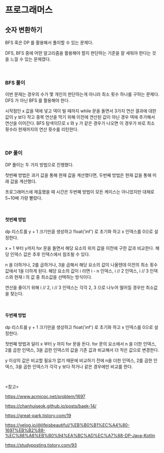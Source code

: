 # 프로그래머스

## 숫자 변환하기

BFS 혹은 DP 를 활용해서 풀이할 수 있는 문제다.

DFS, BFS 중에 어떤 알고리즘을 활용해야 할지 판단하는 기준을 잘 세워야 한다는 것을 느낄 수 있는 문제였다.

<br>

### BFS 풀이

이번 문제는 경우의 수가 몇 개인지 판단하는게 아니라 최소 횟수 하나를 구하는 문제다. DFS 가 아닌 BFS 를 활용해야 한다.

시작점인 x 값을 덱에 넣고 덱이 빌 때까지 while 문을 돌면서 3가지 연산 결과에 대한 값이 y 보다 작고 중복 연산을 막기 위해 이전에 연산된 값이 아닌 경우 덱에 추가해서 연산을 이어간다. BFS 탐색이므로 x 와 y 가 같은 경우가 나오면 이 경우가 바로 최소 횟수라 현재까지의 연산 횟수를 리턴한다.

<br>

### DP 풀이

DP 풀이는 두 가지 방법으로 진행했다.

첫번째 방법은 과거 값을 통해 현재 값을 계산했다면, 두번째 방법은 현재 값을 통해 미래 값을 계산했다.

프로그래머스에 제출했을 때 시간은 두번째 방법이 모든 케이스는 아니었지만 대체로 5~10배 가량 빨랐다.

<br>

#### 첫번째 방법

dp 리스트를 y + 1 크기만큼 생성하고 float('inf') 로 초기화 하고 x 인덱스를 0으로 설정한다.

x + 1 부터 y까지 for 문을 돌면서 해당 요소의 위치 값을 이전에 구한 값과 비교한다. 해당 인덱스 값은 추후 인덱스에서 참조될 수 있다.

n 을 더하거나, 2를 곱하거나, 3을 곱해서 해당 요소의 값이 나올텐데 이전의 최소 횟수 값에서 1을 더하게 된다. 해당 요소의 값이 i 라면 i - n 인덱스, i // 2 인덱스, i // 3 인덱스와 현재 i 의 값 중 최소값을 선택하는 방식이다.

연산을 줄이기 위해 i // 2, i // 3 인덱스는 각각 2, 3 으로 나누어 떨어질 경우만 최소값을 찾는다.

<br>

#### 두번째 방법

dp 리스트를 y + 1 크기만큼 생성하고 float('inf') 로 초기화 하고 x 인덱스를 0으로 설정한다.

첫번째 방법과 달리 x 부터 y 까지 for 문을 돈다. for 문의 요소에서 n 을 더한 인덱스, 2를 곱한 인덱스, 3을 곱한 인덱스의 값을 기존 값과 비교해서 더 작은 값으로 변경한다.

y 이상의 값은 비교할 필요가 없기 때문에 비교하기 전에 n을 더한 인덱스, 2를 곱한 인덱스, 3을 곱한 인덱스가 각각 y 보다 작거나 같은 경우에만 비교를 한다.

<br>

<참고>

https://www.acmicpc.net/problem/1697

https://chanhuiseok.github.io/posts/baek-14/

https://great-park.tistory.com/19

https://velog.io/@lifeisbeautiful/%EB%B0%B1%EC%A4%80-1697%EB%B2%88-%EC%88%A8%EB%B0%94%EA%BC%AD%EC%A7%88-DP-Java-Kotlin

https://studyposting.tistory.com/93

